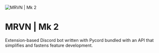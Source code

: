 ![MRVN | Mk 2](https://github.com/IteratorW/MRVN_Mk2/blob/master/mrvn_mk2_logo-01.png?raw=true)

# MRVN | Mk 2

Extension-based Discord bot written with Pycord bundled with an API that
simplifies and fastens feature development.